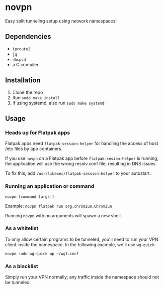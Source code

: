 # novpn

Easy split tunneling setup using network namespaces!


## Dependencies

* `iproute2`
* `jq`
* `dhcpcd`
* a C compiler


## Installation

1. Clone the repo
2. Run `sudo make install`
3. If using systemd, also run `sudo make systemd`


## Usage

### Heads up for Flatpak apps

Flatpak apps need `flatpak-session-helper` for handling the access of host /etc files by app containers.

If you use `novpn` on a Flatpak app before `flatpak-sesion-helper` is running,
the application will use the wrong resolv.conf file, resulting in DNS issues.

To fix this, add `/usr/libexec/flatpak-session-helper` to your autostart.

### Running an application or command

`novpn [command [args]]`

Example: `novpn flatpak run org.chromium.Chromium`

Running `novpn` with no arguments will spawn a new shell.

### As a whitelist

To only allow certain programs to be tunneled, you'll need to run your VPN client
inside the namespace. In the following example, we'll use `wg-quick`:
```
novpn sudo wg-quick up ~/wg1.conf
```

### As a blacklist

Simply run your VPN normally; any traffic inside the namespace should not be tunneled.
